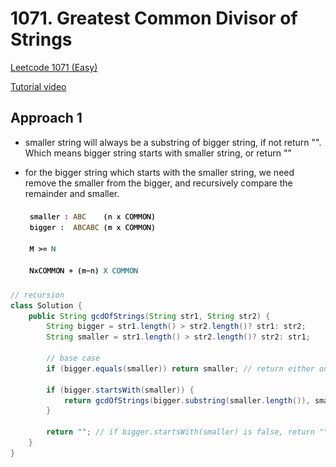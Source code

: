 # 1071. Greatest Common Divisor of Strings
[Leetcode 1071 (Easy)][1071]

[1071]: https://leetcode.com/problems/greatest-common-divisor-of-strings/description/

[Tutorial video][Turotial]

[Turotial]:https://www.youtube.com/watch?v=41iKYE0n0PQ

## Approach 1
- smaller string will always be a substring of bigger string, if not return "". Which means bigger string starts with smaller string, or return ""
- for the bigger string which starts with the smaller string, we need remove the smaller from the bigger, and recursively compare the remainder and smaller.

    ![Alt text](image.png)

```java
// recursion
class Solution {
    public String gcdOfStrings(String str1, String str2) {
        String bigger = str1.length() > str2.length()? str1: str2;
        String smaller = str1.length() > str2.length()? str2: str1;

        // base case
        if (bigger.equals(smaller)) return smaller; // return either one
        
        if (bigger.startsWith(smaller)) {
            return gcdOfStrings(bigger.substring(smaller.length()), smaller); // substring method remove the smaller from the bigger
        }
        
        return ""; // if bigger.startsWith(smaller) is false, return ""
    }
}
```